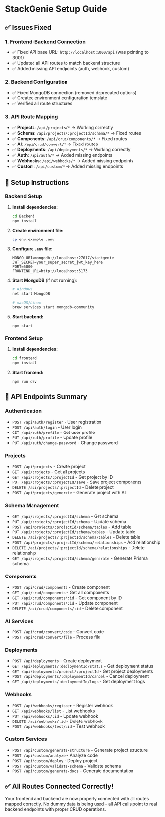 # StackGenie Setup Guide

## ✅ Issues Fixed

### 1. **Frontend-Backend Connection**
- ✅ Fixed API base URL: `http://localhost:5000/api` (was pointing to 3001)
- ✅ Updated all API routes to match backend structure
- ✅ Added missing API endpoints (auth, webhook, custom)

### 2. **Backend Configuration**
- ✅ Fixed MongoDB connection (removed deprecated options)
- ✅ Created environment configuration template
- ✅ Verified all route structures

### 3. **API Route Mapping**
- ✅ **Projects**: `/api/projects/*` → Working correctly
- ✅ **Schema**: `/api/projects/:projectId/schema/*` → Fixed routes
- ✅ **Components**: `/api/crud/components/*` → Fixed routes  
- ✅ **AI**: `/api/crud/convert/*` → Fixed routes
- ✅ **Deployments**: `/api/deployments/*` → Working correctly
- ✅ **Auth**: `/api/auth/*` → Added missing endpoints
- ✅ **Webhooks**: `/api/webhooks/*` → Added missing endpoints
- ✅ **Custom**: `/api/custom/*` → Added missing endpoints

## 🚀 Setup Instructions

### Backend Setup
1. **Install dependencies:**
   ```bash
   cd Backend
   npm install
   ```

2. **Create environment file:**
   ```bash
   cp env.example .env
   ```
   
3. **Configure `.env` file:**
   ```env
   MONGO_URI=mongodb://localhost:27017/stackgenie
   JWT_SECRET=your_super_secret_jwt_key_here
   PORT=5000
   FRONTEND_URL=http://localhost:5173
   ```

4. **Start MongoDB** (if not running):
   ```bash
   # Windows
   net start MongoDB
   
   # macOS/Linux
   brew services start mongodb-community
   ```

5. **Start backend:**
   ```bash
   npm start
   ```

### Frontend Setup
1. **Install dependencies:**
   ```bash
   cd frontend
   npm install
   ```

2. **Start frontend:**
   ```bash
   npm run dev
   ```

## 🔗 API Endpoints Summary

### Authentication
- `POST /api/auth/register` - User registration
- `POST /api/auth/login` - User login
- `GET /api/auth/profile` - Get user profile
- `PUT /api/auth/profile` - Update profile
- `PUT /api/auth/change-password` - Change password

### Projects
- `POST /api/projects` - Create project
- `GET /api/projects` - Get all projects
- `GET /api/projects/:projectId` - Get project by ID
- `PUT /api/projects/:projectId/save` - Save project components
- `DELETE /api/projects/:projectId` - Delete project
- `POST /api/projects/generate` - Generate project with AI

### Schema Management
- `GET /api/projects/:projectId/schema` - Get schema
- `PUT /api/projects/:projectId/schema` - Update schema
- `POST /api/projects/:projectId/schema/tables` - Add table
- `PUT /api/projects/:projectId/schema/tables` - Update table
- `DELETE /api/projects/:projectId/schema/tables` - Delete table
- `POST /api/projects/:projectId/schema/relationships` - Add relationship
- `DELETE /api/projects/:projectId/schema/relationships` - Delete relationship
- `GET /api/projects/:projectId/schema/generate` - Generate Prisma schema

### Components
- `POST /api/crud/components` - Create component
- `GET /api/crud/components` - Get all components
- `GET /api/crud/components/:id` - Get component by ID
- `PUT /api/crud/components/:id` - Update component
- `DELETE /api/crud/components/:id` - Delete component

### AI Services
- `POST /api/crud/convert/code` - Convert code
- `POST /api/crud/convert/file` - Process file

### Deployments
- `POST /api/deployments` - Create deployment
- `GET /api/deployments/:deploymentId/status` - Get deployment status
- `GET /api/deployments/project/:projectId` - Get project deployments
- `POST /api/deployments/:deploymentId/cancel` - Cancel deployment
- `GET /api/deployments/:deploymentId/logs` - Get deployment logs

### Webhooks
- `POST /api/webhooks/register` - Register webhook
- `GET /api/webhooks/list` - List webhooks
- `PUT /api/webhooks/:id` - Update webhook
- `DELETE /api/webhooks/:id` - Delete webhook
- `POST /api/webhooks/test/:id` - Test webhook

### Custom Services
- `POST /api/custom/generate-structure` - Generate project structure
- `POST /api/custom/analyze` - Analyze code
- `POST /api/custom/deploy` - Deploy project
- `POST /api/custom/validate-schema` - Validate schema
- `POST /api/custom/generate-docs` - Generate documentation

## ✅ All Routes Connected Correctly!

Your frontend and backend are now properly connected with all routes mapped correctly. No dummy data is being used - all API calls point to real backend endpoints with proper CRUD operations.
